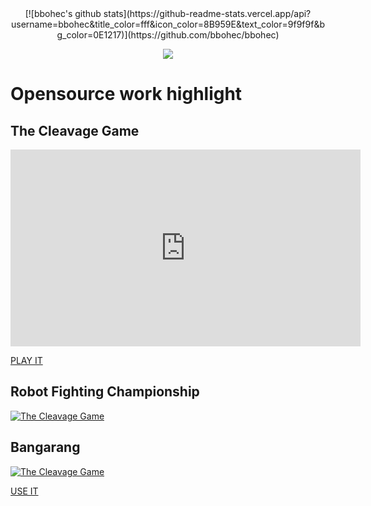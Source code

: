 <div align="center">  
[![bbohec's github stats](https://github-readme-stats.vercel.app/api?username=bbohec&title_color=fff&icon_color=8B959E&text_color=9f9f9f&bg_color=0E1217)](https://github.com/bbohec/bbohec)  
    
![](https://komarev.com/ghpvc/?username=bbohec)
</div>  


# Opensource work highlight
## The Cleavage Game
<iframe 
    width="560" height="315"
    src="https://www.youtube.com/embed/XXyQlw4wVH4" 
    frameborder="0" 
    allow="accelerometer; autoplay; encrypted-media; gyroscope; picture-in-picture" 
    allowfullscreen
></iframe>

[PLAY IT](https://lejeuduclivage.com/)


## Robot Fighting Championship
[![The Cleavage Game](https://img.youtube.com/vi/DPNg7uOw0K8/0.jpg)](https://www.youtube.com/watch?v=DPNg7uOw0K8)


## Bangarang
[![The Cleavage Game](https://img.youtube.com/vi/gYkuU9KaImg/0.jpg)](https://www.youtube.com/watch?v=gYkuU9KaImg)

[USE IT](https://bangarang.sometimesuseful.com/LanguageSelect)
